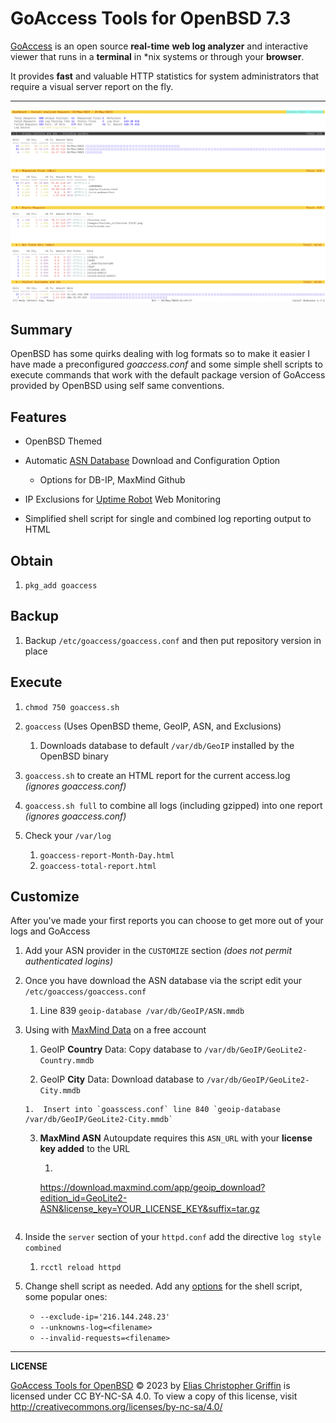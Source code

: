 # GoAccess Tools for OpenBSD 7.3

[GoAccess](https://goaccess.io/) is an open source **real-time** **web log analyzer** and interactive viewer that runs in a **terminal** in *nix systems or through your **browser**.

It provides **fast** and valuable HTTP statistics for system administrators that require a visual server report on the fly.

----

![](images/GoAccessOpenBSDtheme.png)



## Summary

OpenBSD has some quirks dealing with log formats so to make it easier I have made a preconfigured *goaccess.conf* and some simple shell scripts to execute commands that work with the default package version of GoAccess provided by OpenBSD using self same conventions.



## Features

* OpenBSD Themed

* Automatic [ASN Database](https://www.arin.net/resources/guide/asn/) Download and Configuration Option

    * Options for DB-IP, MaxMind Github 

* IP Exclusions for [Uptime Robot](https://uptimerobot.com/?rid=d8e3c5122ea836) Web Monitoring 

* Simplified shell script for single and combined log reporting output to HTML

  

## Obtain

1. `pkg_add goaccess`



## Backup

1. Backup `/etc/goaccess/goaccess.conf` and then put repository version in place



## Execute

1. `chmod 750 goaccess.sh`
2. `goaccess` (Uses OpenBSD theme, GeoIP, ASN, and Exclusions)
    1. Downloads database to default `/var/db/GeoIP` installed by the OpenBSD binary

3. `goaccess.sh` to create an HTML report for the current access.log *(ignores goaccess.conf)*
4. `goaccess.sh full` to combine all logs (including gzipped) into one report *(ignores goaccess.conf)*
5. Check your `/var/log`
    1. `goaccess-report-Month-Day.html`
    2. `goaccess-total-report.html`



## Customize

After you've made your first reports you can choose to get more out of your logs and GoAccess

1. Add your ASN provider in the `CUSTOMIZE` section *(does not permit authenticated logins)*

2. Once you have download the ASN database via the script edit your `/etc/goaccess/goaccess.conf`

     1.  Line 839 `geoip-database /var/db/GeoIP/ASN.mmdb`

3. Using with [MaxMind Data](https://www.maxmind.com/en/accounts/871098/geoip/downloads) on a free account 

     1.  GeoIP **Country** Data: Copy database to `/var/db/GeoIP/GeoLite2-Country.mmdb`

     2.  GeoIP **City** Data: Download database to `/var/db/GeoIP/GeoLite2-City.mmdb`

       1.  Insert into `goasscess.conf` line 840 `geoip-database /var/db/GeoIP/GeoLite2-City.mmdb`

     3.  **MaxMind ASN** Autoupdate requires this `ASN_URL` with your **license key added** to the URL

         1.  ```
           https://download.maxmind.com/app/geoip_download?edition_id=GeoLite2-ASN&license_key=YOUR_LICENSE_KEY&suffix=tar.gz
           ```

4. Inside the `server` section of your `httpd.conf` add the directive `log style combined`

     1.  `rcctl reload httpd`

5. Change shell script as needed. Add any [options](https://goaccess.io/man#options) for the shell script, some popular ones:
     * `--exclude-ip='216.144.248.23'`
     * `--unknowns-log=<filename>`
     * `--invalid-requests=<filename>`

---



**LICENSE**

[GoAccess Tools for OpenBSD](https://bitbucket.org/quadhelion-engineering/goaccess-openbsd) © 2023 by [Elias Christopher Griffin](https://www.eliasgriffin.com) is licensed under CC BY-NC-SA 4.0. To view a copy of this license, visit http://creativecommons.org/licenses/by-nc-sa/4.0/
